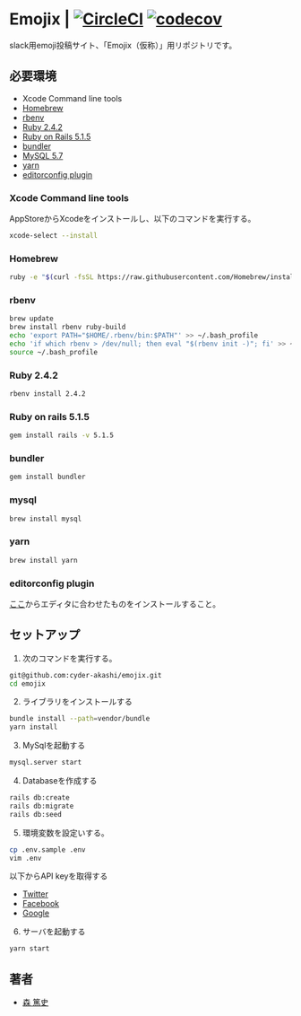 # Emojix | [![CircleCI](https://circleci.com/gh/cyder/emojix.svg?style=svg)](https://circleci.com/gh/cyder/emojix) [![codecov](https://codecov.io/gh/cyder/emojix/branch/master/graph/badge.svg)](https://codecov.io/gh/cyder/emojix)
slack用emoji投稿サイト、「Emojix（仮称）」用リポジトリです。

## 必要環境
* Xcode Command line tools
* [Homebrew](https://brew.sh/index_ja.html)
* [rbenv](https://github.com/rbenv/rbenv)
* [Ruby 2.4.2](https://github.com/ruby/ruby)
* [Ruby on Rails 5.1.5](https://github.com/rails/rails)
* [bundler](http://bundler.io/)
* [MySQL 5.7](https://dev.mysql.com/doc/refman/5.7/en/)
* [yarn](https://github.com/yarnpkg/yarn)
* [editorconfig plugin](http://editorconfig.org/#download)

### Xcode Command line tools
AppStoreからXcodeをインストールし、以下のコマンドを実行する。
```sh
xcode-select --install
```

### Homebrew
```sh
ruby -e "$(curl -fsSL https://raw.githubusercontent.com/Homebrew/install/master/install)"
```

### rbenv
```sh
brew update
brew install rbenv ruby-build
echo 'export PATH="$HOME/.rbenv/bin:$PATH"' >> ~/.bash_profile
echo 'if which rbenv > /dev/null; then eval "$(rbenv init -)"; fi' >> ~/.bash_profile
source ~/.bash_profile
```

### Ruby 2.4.2
```sh
rbenv install 2.4.2
```

### Ruby on rails 5.1.5
```sh
gem install rails -v 5.1.5
```

### bundler
```sh
gem install bundler
```

### mysql
```sh
brew install mysql
```

### yarn
```sh
brew install yarn
```

### editorconfig plugin
[ここ](http://editorconfig.org/#download)からエディタに合わせたものをインストールすること。

## セットアップ
1. 次のコマンドを実行する。
```sh
git@github.com:cyder-akashi/emojix.git
cd emojix
```

2. ライブラリをインストールする
```sh
bundle install --path=vendor/bundle
yarn install
```

3. MySqlを起動する
```sh
mysql.server start
```

4. Databaseを作成する
```sh
rails db:create
rails db:migrate
rails db:seed
```

5. 環境変数を設定いする。
```sh
cp .env.sample .env
vim .env
```
以下からAPI keyを取得する
* [Twitter](https://apps.twitter.com/)
* [Facebook](https://developers.facebook.com/)
* [Google](https://console.developers.google.com/apis/dashboard)

6. サーバを起動する
```sh
yarn start
```

## 著者
* [森 篤史](@Mori-Atsushi)
